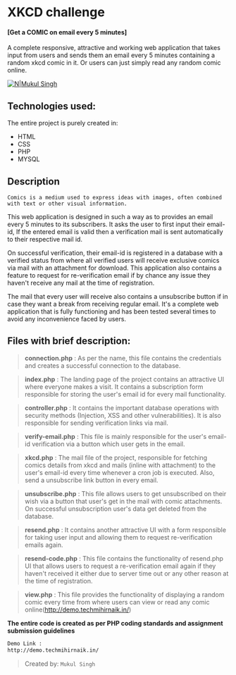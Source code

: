 # XKCD challenge
#### [Get a COMIC on email every 5 minutes]

A complete responsive, attractive and working web application that takes input from users and sends them an email every 5 minutes containing a random xkcd comic in it. Or users can just simply read any random comic online.

[![N|Mukul Singh](https://i.ibb.co/SQSdK5v/rtcamp.png)](http://demo.techmihirnaik.in/)

## Technologies used:
The entire project is purely created in:

- HTML
- CSS
- PHP
- MYSQL

## Description
`Comics is a medium used to express ideas with images, often combined with text or other visual information.`

This web application is designed in such a way as to provides an email every 5 minutes to its subscribers. It asks the user to first input their email-id, If the entered email is valid then a verification mail is sent automatically to their respective mail id.

On successful verification, their email-id is registered in a database with a verified status from where all verified users will receive exclusive comics via mail with an attachment for download. This application also contains a feature to request for re-verification email if by chance any issue they haven't receive any mail at the time of registration.

The mail that every user will receive also contains a unsubscribe button if in case they want a break from receiving regular email.
It's a complete web application that is fully functioning and has been tested several times to avoid any inconvenience faced by users.

## Files with brief description:

> **connection.php** : As per the name, this file contains the credentials and creates a successful connection to the database.

> **index.php** : The landing page of the project contains an attractive UI where everyone makes a visit. It contains a subscription form responsible for storing the user's email id for every mail functionality.  

> **controller.php** : It contains the important database operations with security methods (Injection, XSS and other vulnerabilities). It is also responsible for sending verification links via mail. 

> **verify-email.php** : This file is mainly responsible for the user's email-id verification via a button which user gets in the email.

> **xkcd.php** : The mail file of the project, responsible for fetching comics details from xkcd and mails  (inline with attachment) to the user's email-id every time whenever a cron job is executed. Also, send a unsubscribe link button in every email.

> **unsubscribe.php** : This file allows users to get unsubscribed on their wish via a button that user's get in the mail with comic attachments. On successful unsubscription user's data get deleted from the database.

> **resend.php** : It contains another attractive UI with a form responsible for taking user input and allowing them to request re-verification emails again.

> **resend-code.php** : This file contains the functionality of resend.php UI that allows users to request a re-verification email again if they haven't received it either due to server time out or any other reason at the time of registration.

> **view.php** : This file provides the functionality of displaying a random comic every time from where users can view or read any comic online(http://demo.techmihirnaik.in/)

**The entire code is created as per PHP coding standards and assignment submission guidelines**
```sh
Demo Link : 
http://demo.techmihirnaik.in/

```
> Created by: `Mukul Singh`
